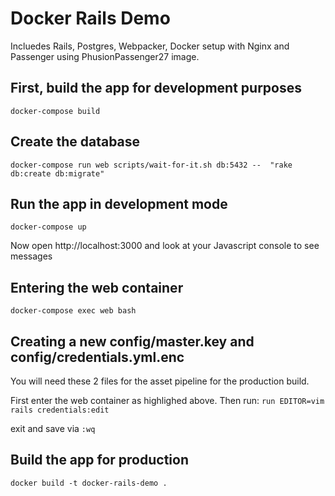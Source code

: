 # Docker Rails Demo
Incluedes Rails, Postgres, Webpacker, Docker setup with Nginx and Passenger using PhusionPassenger27 image.

## First, build the app for development purposes
`docker-compose build`

## Create the database
`docker-compose run web scripts/wait-for-it.sh db:5432 --  "rake db:create db:migrate"`

## Run the app in development mode
`docker-compose up`

Now open http://localhost:3000 and look at your Javascript console to see messages

## Entering the web container
`docker-compose exec web bash`

## Creating a new config/master.key and config/credentials.yml.enc
You will need these 2 files for the asset pipeline for the production build.

First enter the web container as highlighed above. Then run:
`run EDITOR=vim rails credentials:edit`

exit and save via `:wq`

## Build the app for production
`docker build -t docker-rails-demo .`
